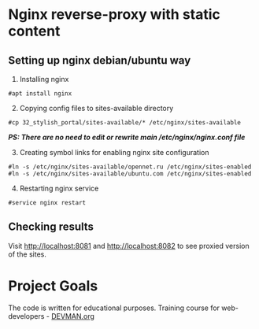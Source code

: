 
# Nginx reverse-proxy with static content

## Setting up nginx debian/ubuntu way

1. Installing nginx

```
#apt install nginx
```

2. Copying config files to sites-available directory

```
#cp 32_stylish_portal/sites-available/* /etc/nginx/sites-available
```
**_PS: There are no need to edit or rewrite main /etc/nginx/nginx.conf file_**

3. Creating symbol links for enabling nginx site configuration

```
#ln -s /etc/nginx/sites-available/opennet.ru /etc/nginx/sites-enabled
#ln -s /etc/nginx/sites-available/ubuntu.com /etc/nginx/sites-enabled
```

4. Restarting nginx service

```
#service nginx restart 
```

## Checking results

Visit [http://localhost:8081](http://localhost:8081) and [http://localhost:8082](http://localhost:8082) to see proxied version of the sites.

# Project Goals

The code is written for educational purposes. Training course for web-developers - [DEVMAN.org](https://devman.org)
